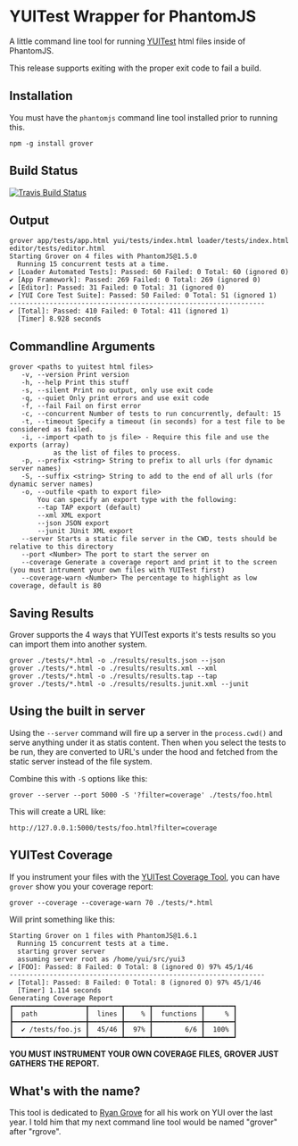 YUITest Wrapper for PhantomJS
=============================

A little command line tool for running [YUITest](http://yuilibrary.com/yuitest) html
files inside of PhantomJS.

This release supports exiting with the proper exit code to fail a build.

Installation
------------

You must have the `phantomjs` command line tool installed prior to running this.

    npm -g install grover

Build Status
------------

[![Travis Build Status](https://secure.travis-ci.org/davglass/grover.png?branch=master)](http://travis-ci.org/davglass/grover)

Output
------

    grover app/tests/app.html yui/tests/index.html loader/tests/index.html editor/tests/editor.html
    Starting Grover on 4 files with PhantomJS@1.5.0
      Running 15 concurrent tests at a time.
    ✔ [Loader Automated Tests]: Passed: 60 Failed: 0 Total: 60 (ignored 0)
    ✔ [App Framework]: Passed: 269 Failed: 0 Total: 269 (ignored 0)
    ✔ [Editor]: Passed: 31 Failed: 0 Total: 31 (ignored 0)
    ✔ [YUI Core Test Suite]: Passed: 50 Failed: 0 Total: 51 (ignored 1)
    ----------------------------------------------------------------
    ✔ [Total]: Passed: 410 Failed: 0 Total: 411 (ignored 1)
      [Timer] 8.928 seconds


Commandline Arguments
---------------------

    grover <paths to yuitest html files>
       -v, --version Print version
       -h, --help Print this stuff
       -s, --silent Print no output, only use exit code
       -q, --quiet Only print errors and use exit code
       -f, --fail Fail on first error
       -c, --concurrent Number of tests to run concurrently, default: 15
       -t, --timeout Specify a timeout (in seconds) for a test file to be considered as failed.
       -i, --import <path to js file> - Require this file and use the exports (array)
               as the list of files to process.
       -p, --prefix <string> String to prefix to all urls (for dynamic server names)
       -S, --suffix <string> String to add to the end of all urls (for dynamic server names)
       -o, --outfile <path to export file>
           You can specify an export type with the following:
           --tap TAP export (default)
           --xml XML export
           --json JSON export
           --junit JUnit XML export
       --server Starts a static file server in the CWD, tests should be relative to this directory
       --port <Number> The port to start the server on
       --coverage Generate a coverage report and print it to the screen (you must intrument your own files with YUITest first)
       --coverage-warn <Number> The percentage to highlight as low coverage, default is 80

Saving Results
--------------

Grover supports the 4 ways that YUITest exports it's tests results so you can import them
into another system.

    grover ./tests/*.html -o ./results/results.json --json
    grover ./tests/*.html -o ./results/results.xml --xml
    grover ./tests/*.html -o ./results/results.tap --tap
    grover ./tests/*.html -o ./results/results.junit.xml --junit

Using the built in server
-------------------------

Using the `--server` command will fire up a server in the `process.cwd()` and serve anything
under it as statis content. Then when you select the tests to be run, they are converted to URL's
under the hood and fetched from the static server instead of the file system.

Combine this with `-S` options like this:

    grover --server --port 5000 -S '?filter=coverage' ./tests/foo.html

This will create a URL like:

    http://127.0.0.1:5000/tests/foo.html?filter=coverage

YUITest Coverage
----------------

If you instrument your files with the [YUITest Coverage Tool](http://yuilibrary.com/yuitest/), you can 
have `grover` show you your coverage report:

    grover --coverage --coverage-warn 70 ./tests/*.html

Will print something like this:

    Starting Grover on 1 files with PhantomJS@1.6.1
      Running 15 concurrent tests at a time.
      starting grover server
      assuming server root as /home/yui/src/yui3
    ✔ [FOO]: Passed: 8 Failed: 0 Total: 8 (ignored 0) 97% 45/1/46
    ----------------------------------------------------------------
    ✔ [Total]: Passed: 8 Failed: 0 Total: 8 (ignored 0) 97% 45/1/46
      [Timer] 1.114 seconds
    Generating Coverage Report
    ┏━━━━━━━━━━━━━━━━━━┳━━━━━━━━┳━━━━━━┳━━━━━━━━━━━━┳━━━━━━━┓
    ┃  path            ┃  lines ┃    % ┃  functions ┃     % ┃
    ┣━━━━━━━━━━━━━━━━━━╋━━━━━━━━╋━━━━━━╋━━━━━━━━━━━━╋━━━━━━━┫
    ┃  ✔ /tests/foo.js ┃  45/46 ┃  97% ┃        6/6 ┃  100% ┃
    ┗━━━━━━━━━━━━━━━━━━┻━━━━━━━━┻━━━━━━┻━━━━━━━━━━━━┻━━━━━━━┛

**YOU MUST INSTRUMENT YOUR OWN COVERAGE FILES, GROVER JUST GATHERS THE REPORT.**

What's with the name?
---------------------

This tool is dedicated to [Ryan Grove](https://github.com/rgrove) for all his work on YUI over the last year.
I told him that my next command line tool would be named "grover" after "rgrove".
